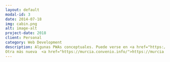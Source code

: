 ```yaml
---
layout: default
modal-id: 3
date: 2014-07-18
img: cabin.png
alt: image-alt
project-date: 2018
client: Personal
category: Web Development
description: Algunas PWAs conceptuales. Puede verse en <a href="https://nomina-2018.firebaseapp.com/">PWA</a>. En mi cuenta de github tengo el <a href="https://github.com/joseantoniocampillo/nomina-2018-PWA-experience">código</a>. (Requeridad de refactorización. Se agradecen no obstante pullrequest y advertencia de issues.)
Otra más nueva  <a href="https://murcia.convenio.info/">https://murcia.convenio.info/</a>.
---
```

